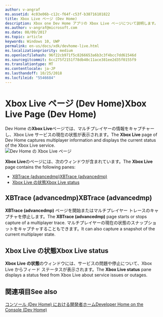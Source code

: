 ```yaml
---
author: v-angraf
ms.assetid: 4c03e06b-c12c-f64f-c53f-b38716101822
title: Xbox Live ページ (Dev Home)
description: Xbox one Dev Home アプリの Xbox Live ページについて説明します。
ms.author: v-angraf@microsoft.com
ms.date: 08/09/2017
ms.topic: article
keywords: Windows 10, UWP
permalink: en-us/docs/xdk/devhome-live.html
ms.localizationpriority: medium
ms.openlocfilehash: 96f22cb971f5c8266653a6b3c3f4bcc7dd61546d
ms.sourcegitcommit: 6cc275f2151f78db40c11ace381ee2d35f0155f9
ms.translationtype: MT
ms.contentlocale: ja-JP
ms.lasthandoff: 10/25/2018
ms.locfileid: "5546684"
---
```

# <a name="xbox-live-page-dev-home"></a><span data-ttu-id="869ba-104">Xbox Live ページ (Dev Home)</span><span class="sxs-lookup"><span data-stu-id="869ba-104">Xbox Live Page (Dev Home)</span></span>
   
  
<span data-ttu-id="869ba-105">Dev Home の**Xbox Live**ページでは、マルチプレイヤーの情報をキャプチャーし、Xbox Live サービスの現在の状態が表示されます。</span><span class="sxs-lookup"><span data-stu-id="869ba-105">The **Xbox Live** page of Dev Home captures multiplayer information and displays the current status of the Xbox Live service.</span></span>   
 ![Dev Home の Xbox Live ページ](images/devhome_live.png)   
  
<span data-ttu-id="869ba-107">**Xbox Live**のページには、次のウィンドウが含まれています。</span><span class="sxs-lookup"><span data-stu-id="869ba-107">The **Xbox Live** page contains the following panes:</span></span>   
 
   *  [<span data-ttu-id="869ba-108">XBTrace (advancedmp)</span><span class="sxs-lookup"><span data-stu-id="869ba-108">XBTrace (advancedmp)</span></span>](#ID4EPB)  
   *  [<span data-ttu-id="869ba-109">Xbox Live の状態</span><span class="sxs-lookup"><span data-stu-id="869ba-109">Xbox Live status</span></span>](#ID4E3B)  

 
<a id="ID4EPB"></a>

   

## <a name="xbtrace-advancedmp"></a><span data-ttu-id="869ba-110">XBTrace (advancedmp)</span><span class="sxs-lookup"><span data-stu-id="869ba-110">XBTrace (advancedmp)</span></span>  
   
  
<span data-ttu-id="869ba-111">**XBTrace (advancedmp)** ページを開始またはマルチプレイヤー トレースのキャプチャを停止します。</span><span class="sxs-lookup"><span data-stu-id="869ba-111">The **XBTrace (advancedmp)** page starts or stops capture of a multiplayer trace.</span></span> <span data-ttu-id="869ba-112">マルチプレイヤーの現在の状態のスナップショットをキャプチャすることもできます。</span><span class="sxs-lookup"><span data-stu-id="869ba-112">It can also capture a snapshot of the current multiplayer state.</span></span>   
  
<a id="ID4E3B"></a>

   

## <a name="xbox-live-status"></a><span data-ttu-id="869ba-113">Xbox Live の状態</span><span class="sxs-lookup"><span data-stu-id="869ba-113">Xbox Live status</span></span>  
   
  
<span data-ttu-id="869ba-114">**Xbox Live の状態**のウィンドウには、サービスの問題や停止について、Xbox Live からフィード ステータスが表示されます。</span><span class="sxs-lookup"><span data-stu-id="869ba-114">The **Xbox Live status** pane displays a status feed from Xbox Live about service issues or outages.</span></span>   
  
<a id="ID4EPC"></a>

   

## <a name="see-also"></a><span data-ttu-id="869ba-115">関連項目</span><span class="sxs-lookup"><span data-stu-id="869ba-115">See also</span></span>  
 [<span data-ttu-id="869ba-116">コンソール (Dev Home) における開発者ホーム</span><span class="sxs-lookup"><span data-stu-id="869ba-116">Developer Home on the Console (Dev Home)</span></span>](dev-home.md)

  